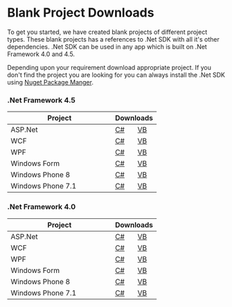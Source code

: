 ﻿
<h1><span class="glyphicon glyphicon-download-alt"></span> Blank Project Downloads</h1>

To get you started, we have created blank projects of different project types. These blank projects has a references to .Net SDK with all it's other dependencies. .Net SDK can be used in any app which is built on .Net Framework 4.0 and 4.5.

Depending upon your requirement download appropriate project. If you don't find the project you are looking for you can always install the .Net SDK using <a href="http://www.nuget.org/packages/Appacitive/" target="_blank">Nuget Package Manger</a>.


<div class="clear ptm"></div>
<div class="row">
	<div class="col-md-6 col-sm-12">
		<h3>.Net Framework 4.5</h3>
		<table>
			<thead>
				<tr>
					<th width="70%">Project</th>
					<th width="30%" colspan="2" align="center">Downloads</th>
				</tr>
			</thead>
			<tbody>
				<tr>
					<td>ASP.Net</td>
					<td><a href="#">C#</a></td>
					<td><a href="#">VB</a></td>
				</tr>
				<tr>
					<td>WCF</td>
					<td><a href="#">C#</a></td>
					<td><a href="#">VB</a></td>
				</tr>
				<tr>
					<td>WPF</td>
					<td><a href="#">C#</a></td>
					<td><a href="#">VB</a></td>
				</tr>
				<tr>
					<td>Windows Form</td>
					<td><a href="#">C#</a></td>
					<td><a href="#">VB</a></td>
				</tr>
				<tr>
					<td>Windows Phone 8</td>
					<td><a href="#">C#</a></td>
					<td><a href="#">VB</a></td>
				</tr>
				<tr>
					<td>Windows Phone 7.1</td>
					<td><a href="#">C#</a></td>
					<td><a href="#">VB</a></td>
				</tr>
			</tbody>
		</table>
		<div class="clear ptl"></div>
	</div>
	<div class="col-md-6 col-sm-12">
		<h3>.Net Framework 4.0</h3>
		<table>
			<thead>
				<tr>
					<th width="70%">Project</th>
					<th width="30%" colspan="2" align="center">Downloads</th>
				</tr>
			</thead>
			<tbody>
				<tr>
					<td>ASP.Net</td>
					<td><a href="#">C#</a></td>
					<td><a href="#">VB</a></td>
				</tr>
				<tr>
					<td>WCF</td>
					<td><a href="#">C#</a></td>
					<td><a href="#">VB</a></td>
				</tr>
				<tr>
					<td>WPF</td>
					<td><a href="#">C#</a></td>
					<td><a href="#">VB</a></td>
				</tr>
				<tr>
					<td>Windows Form</td>
					<td><a href="#">C#</a></td>
					<td><a href="#">VB</a></td>
				</tr>
				<tr>
					<td>Windows Phone 8</td>
					<td><a href="#">C#</a></td>
					<td><a href="#">VB</a></td>
				</tr>
				<tr>
					<td>Windows Phone 7.1</td>
					<td><a href="#">C#</a></td>
					<td><a href="#">VB</a></td>
				</tr>
			</tbody>
		</table>
	</div>
</div>
